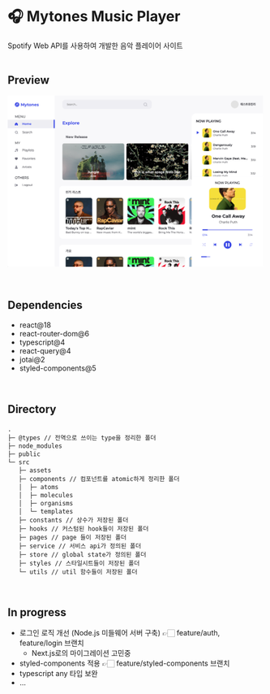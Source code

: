 # 🎧 Mytones Music Player

Spotify Web API를 사용하여 개발한 음악 플레이어 사이트
<br/>
<br/>

## Preview
![미리보기](/public/img-screenshot-mytones.png)

<br/>

## Dependencies

- react@18
- react-router-dom@6
- typescript@4
- react-query@4
- jotai@2
- styled-components@5

<br/>

## Directory

```
.
├─ @types // 전역으로 쓰이는 type을 정리한 폴더
├─ node_modules
├─ public
└─ src
   ├─ assets
   ├─ components // 컴포넌트를 atomic하게 정리한 폴더
   │  ├─ atoms
   │  ├─ molecules
   │  ├─ organisms
   │  └─ templates
   ├─ constants // 상수가 저장된 폴더
   ├─ hooks // 커스텀된 hook들이 저장된 폴더
   ├─ pages // page 들이 저장된 폴더
   ├─ service // 서비스 api가 정의된 폴더
   ├─ store // global state가 정의된 폴더
   ├─ styles // 스타일시트들이 저장된 폴더
   └─ utils // util 함수들이 저장된 폴더
```

<br/>

## In progress
- 로그인 로직 개선 (Node.js 미들웨어 서버 구축) 👉🏻 feature/auth, feature/login 브랜치
  - Next.js로의 마이그레이션 고민중
- styled-components 적용 👉🏻 feature/styled-components 브랜치
- typescript any 타입 보완
- ...

<br/>
